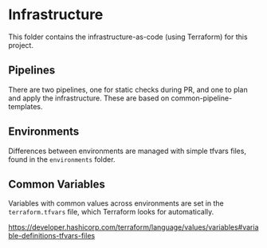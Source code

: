 # Infrastructure

This folder contains the infrastructure-as-code (using Terraform) for this project.

## Pipelines

There are two pipelines, one for static checks during PR, and one to plan and apply the infrastructure. These are based on common-pipeline-templates.

## Environments

Differences between environments are managed with simple tfvars files, found in the `environments` folder.

## Common Variables

Variables with common values across environments are set in the `terraform.tfvars` file, which Terraform looks for automatically.

https://developer.hashicorp.com/terraform/language/values/variables#variable-definitions-tfvars-files